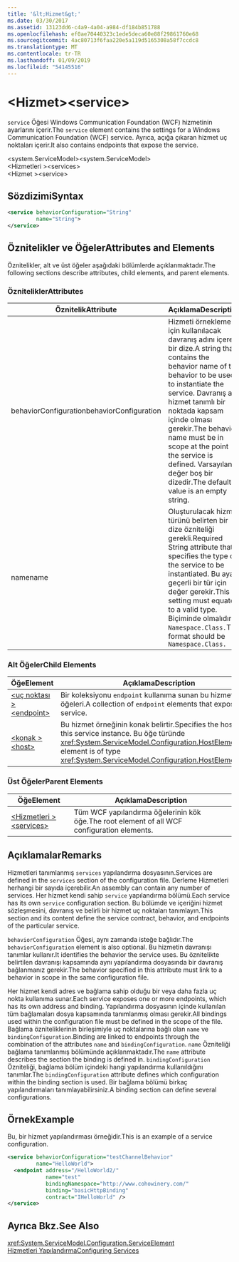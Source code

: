 ```yaml
---
title: '&lt;Hizmet&gt;'
ms.date: 03/30/2017
ms.assetid: 13123dd6-c4a9-4a04-a984-df184b851788
ms.openlocfilehash: ef0ae70440323c1ede5deca60e88f29861760e68
ms.sourcegitcommit: 4ac80713f6faa220e5a119d5165308a58f7ccdc8
ms.translationtype: MT
ms.contentlocale: tr-TR
ms.lasthandoff: 01/09/2019
ms.locfileid: "54145516"
---
```

# <a name="ltservicegt"></a><span data-ttu-id="e42ae-102">&lt;Hizmet&gt;</span><span class="sxs-lookup"><span data-stu-id="e42ae-102">&lt;service&gt;</span></span>
<span data-ttu-id="e42ae-103">`service` Öğesi Windows Communication Foundation (WCF) hizmetinin ayarlarını içerir.</span><span class="sxs-lookup"><span data-stu-id="e42ae-103">The `service` element contains the settings for a Windows Communication Foundation (WCF) service.</span></span> <span data-ttu-id="e42ae-104">Ayrıca, açığa çıkaran hizmet uç noktaları içerir.</span><span class="sxs-lookup"><span data-stu-id="e42ae-104">It also contains endpoints that expose the service.</span></span>  
  
 <span data-ttu-id="e42ae-105">\<system.ServiceModel></span><span class="sxs-lookup"><span data-stu-id="e42ae-105">\<system.ServiceModel></span></span>  
<span data-ttu-id="e42ae-106">\<Hizmetleri ></span><span class="sxs-lookup"><span data-stu-id="e42ae-106">\<services></span></span>  
<span data-ttu-id="e42ae-107">\<Hizmet ></span><span class="sxs-lookup"><span data-stu-id="e42ae-107">\<service></span></span>  
  
## <a name="syntax"></a><span data-ttu-id="e42ae-108">Sözdizimi</span><span class="sxs-lookup"><span data-stu-id="e42ae-108">Syntax</span></span>  
  
```xml  
<service behaviorConfiguration="String"
         name="String">
</service>
```  
  
## <a name="attributes-and-elements"></a><span data-ttu-id="e42ae-109">Öznitelikler ve Öğeler</span><span class="sxs-lookup"><span data-stu-id="e42ae-109">Attributes and Elements</span></span>  
 <span data-ttu-id="e42ae-110">Öznitelikler, alt ve üst öğeler aşağıdaki bölümlerde açıklanmaktadır.</span><span class="sxs-lookup"><span data-stu-id="e42ae-110">The following sections describe attributes, child elements, and parent elements.</span></span>  
  
### <a name="attributes"></a><span data-ttu-id="e42ae-111">Öznitelikler</span><span class="sxs-lookup"><span data-stu-id="e42ae-111">Attributes</span></span>  
  
|<span data-ttu-id="e42ae-112">Öznitelik</span><span class="sxs-lookup"><span data-stu-id="e42ae-112">Attribute</span></span>|<span data-ttu-id="e42ae-113">Açıklama</span><span class="sxs-lookup"><span data-stu-id="e42ae-113">Description</span></span>|  
|---------------|-----------------|  
|<span data-ttu-id="e42ae-114">behaviorConfiguration</span><span class="sxs-lookup"><span data-stu-id="e42ae-114">behaviorConfiguration</span></span>|<span data-ttu-id="e42ae-115">Hizmeti örneklemek için kullanılacak davranış adını içeren bir dize.</span><span class="sxs-lookup"><span data-stu-id="e42ae-115">A string that contains the behavior name of the behavior to be used to instantiate the service.</span></span> <span data-ttu-id="e42ae-116">Davranış adı, hizmet tanımlı bir noktada kapsam içinde olması gerekir.</span><span class="sxs-lookup"><span data-stu-id="e42ae-116">The behavior name must be in scope at the point the service is defined.</span></span> <span data-ttu-id="e42ae-117">Varsayılan değer boş bir dizedir.</span><span class="sxs-lookup"><span data-stu-id="e42ae-117">The default value is an empty string.</span></span>|  
|<span data-ttu-id="e42ae-118">name</span><span class="sxs-lookup"><span data-stu-id="e42ae-118">name</span></span>|<span data-ttu-id="e42ae-119">Oluşturulacak hizmet türünü belirten bir dize özniteliği gerekli.</span><span class="sxs-lookup"><span data-stu-id="e42ae-119">Required String attribute that specifies the type of the service to be instantiated.</span></span> <span data-ttu-id="e42ae-120">Bu ayar, geçerli bir tür için değer gerekir.</span><span class="sxs-lookup"><span data-stu-id="e42ae-120">This setting must equate to a valid type.</span></span> <span data-ttu-id="e42ae-121">Biçiminde olmalıdır `Namespace.Class.`</span><span class="sxs-lookup"><span data-stu-id="e42ae-121">The format should be `Namespace.Class.`</span></span>|  
  
### <a name="child-elements"></a><span data-ttu-id="e42ae-122">Alt Öğeler</span><span class="sxs-lookup"><span data-stu-id="e42ae-122">Child Elements</span></span>  
  
|<span data-ttu-id="e42ae-123">Öğe</span><span class="sxs-lookup"><span data-stu-id="e42ae-123">Element</span></span>|<span data-ttu-id="e42ae-124">Açıklama</span><span class="sxs-lookup"><span data-stu-id="e42ae-124">Description</span></span>|  
|-------------|-----------------|  
|[<span data-ttu-id="e42ae-125">\<uç noktası ></span><span class="sxs-lookup"><span data-stu-id="e42ae-125">\<endpoint></span></span>](../../../../../docs/framework/configure-apps/file-schema/wcf/endpoint-element.md)|<span data-ttu-id="e42ae-126">Bir koleksiyonu `endpoint` kullanıma sunan bu hizmet öğeleri.</span><span class="sxs-lookup"><span data-stu-id="e42ae-126">A collection of `endpoint` elements that expose this service.</span></span>|  
|[<span data-ttu-id="e42ae-127">\<konak ></span><span class="sxs-lookup"><span data-stu-id="e42ae-127">\<host></span></span>](../../../../../docs/framework/configure-apps/file-schema/wcf/host.md)|<span data-ttu-id="e42ae-128">Bu hizmet örneğinin konak belirtir.</span><span class="sxs-lookup"><span data-stu-id="e42ae-128">Specifies the host of this service instance.</span></span> <span data-ttu-id="e42ae-129">Bu öğe türünde <xref:System.ServiceModel.Configuration.HostElement>.</span><span class="sxs-lookup"><span data-stu-id="e42ae-129">This element is of type <xref:System.ServiceModel.Configuration.HostElement>.</span></span>|  
  
### <a name="parent-elements"></a><span data-ttu-id="e42ae-130">Üst Öğeler</span><span class="sxs-lookup"><span data-stu-id="e42ae-130">Parent Elements</span></span>  
  
|<span data-ttu-id="e42ae-131">Öğe</span><span class="sxs-lookup"><span data-stu-id="e42ae-131">Element</span></span>|<span data-ttu-id="e42ae-132">Açıklama</span><span class="sxs-lookup"><span data-stu-id="e42ae-132">Description</span></span>|  
|-------------|-----------------|  
|[<span data-ttu-id="e42ae-133">\<Hizmetleri ></span><span class="sxs-lookup"><span data-stu-id="e42ae-133">\<services></span></span>](../../../../../docs/framework/configure-apps/file-schema/wcf/services.md)|<span data-ttu-id="e42ae-134">Tüm WCF yapılandırma öğelerinin kök öğe.</span><span class="sxs-lookup"><span data-stu-id="e42ae-134">The root element of all WCF configuration elements.</span></span>|  
  
## <a name="remarks"></a><span data-ttu-id="e42ae-135">Açıklamalar</span><span class="sxs-lookup"><span data-stu-id="e42ae-135">Remarks</span></span>  
 <span data-ttu-id="e42ae-136">Hizmetleri tanımlanmış `services` yapılandırma dosyasının.</span><span class="sxs-lookup"><span data-stu-id="e42ae-136">Services are defined in the `services` section of the configuration file.</span></span> <span data-ttu-id="e42ae-137">Derleme Hizmetleri herhangi bir sayıda içerebilir.</span><span class="sxs-lookup"><span data-stu-id="e42ae-137">An assembly can contain any number of services.</span></span> <span data-ttu-id="e42ae-138">Her hizmet kendi sahip `service` yapılandırma bölümü.</span><span class="sxs-lookup"><span data-stu-id="e42ae-138">Each service has its own `service` configuration section.</span></span> <span data-ttu-id="e42ae-139">Bu bölümde ve içeriğini hizmet sözleşmesini, davranış ve belirli bir hizmet uç noktaları tanımlayın.</span><span class="sxs-lookup"><span data-stu-id="e42ae-139">This section and its content define the service contract, behavior, and endpoints of the particular service.</span></span>  
  
 <span data-ttu-id="e42ae-140">`behaviorConfiguration` Öğesi, aynı zamanda isteğe bağlıdır.</span><span class="sxs-lookup"><span data-stu-id="e42ae-140">The `behaviorConfiguration` element is also optional.</span></span> <span data-ttu-id="e42ae-141">Bu hizmetin davranışı tanımlar kullanır.</span><span class="sxs-lookup"><span data-stu-id="e42ae-141">It identifies the behavior the service uses.</span></span> <span data-ttu-id="e42ae-142">Bu öznitelikte belirtilen davranışı kapsamında aynı yapılandırma dosyasında bir davranış bağlanmanız gerekir.</span><span class="sxs-lookup"><span data-stu-id="e42ae-142">The behavior specified in this attribute must link to a behavior in scope in the same configuration file.</span></span>  
  
 <span data-ttu-id="e42ae-143">Her hizmet kendi adres ve bağlama sahip olduğu bir veya daha fazla uç nokta kullanıma sunar.</span><span class="sxs-lookup"><span data-stu-id="e42ae-143">Each service exposes one or more endpoints, which has its own address and binding.</span></span> <span data-ttu-id="e42ae-144">Yapılandırma dosyasının içinde kullanılan tüm bağlamaları dosya kapsamında tanımlanmış olması gerekir.</span><span class="sxs-lookup"><span data-stu-id="e42ae-144">All bindings used within the configuration file must be defined in the scope of the file.</span></span> <span data-ttu-id="e42ae-145">Bağlama özniteliklerinin birleşimiyle uç noktalarına bağlı olan `name` ve `bindingConfiguration`.</span><span class="sxs-lookup"><span data-stu-id="e42ae-145">Binding are linked to endpoints through the combination of the attributes `name` and `bindingConfiguration`.</span></span> <span data-ttu-id="e42ae-146">`name` Özniteliği bağlama tanımlanmış bölümünde açıklanmaktadır.</span><span class="sxs-lookup"><span data-stu-id="e42ae-146">The `name` attribute describes the section the binding is defined in.</span></span> <span data-ttu-id="e42ae-147">`bindingConfiguration` Özniteliği, bağlama bölüm içindeki hangi yapılandırma kullanıldığını tanımlar.</span><span class="sxs-lookup"><span data-stu-id="e42ae-147">The `bindingConfiguration` attribute defines which configuration within the binding section is used.</span></span> <span data-ttu-id="e42ae-148">Bir bağlama bölümü birkaç yapılandırmaları tanımlayabilirsiniz.</span><span class="sxs-lookup"><span data-stu-id="e42ae-148">A binding section can define several configurations.</span></span>  
  
## <a name="example"></a><span data-ttu-id="e42ae-149">Örnek</span><span class="sxs-lookup"><span data-stu-id="e42ae-149">Example</span></span>  
 <span data-ttu-id="e42ae-150">Bu, bir hizmet yapılandırması örneğidir.</span><span class="sxs-lookup"><span data-stu-id="e42ae-150">This is an example of a service configuration.</span></span>  
  
```xml  
<service behaviorConfiguration="testChannelBehavior"
         name="HelloWorld">
  <endpoint address="/HelloWorld2/"
            name="test"
            bindingNamespace="http://www.cohowinery.com/"
            binding="basicHttpBinding"
            contract="IHelloWorld" />
</service>
```  
  
## <a name="see-also"></a><span data-ttu-id="e42ae-151">Ayrıca Bkz.</span><span class="sxs-lookup"><span data-stu-id="e42ae-151">See Also</span></span>  
 <xref:System.ServiceModel.Configuration.ServiceElement>  
 [<span data-ttu-id="e42ae-152">Hizmetleri Yapılandırma</span><span class="sxs-lookup"><span data-stu-id="e42ae-152">Configuring Services</span></span>](../../../../../docs/framework/wcf/configuring-services.md)
